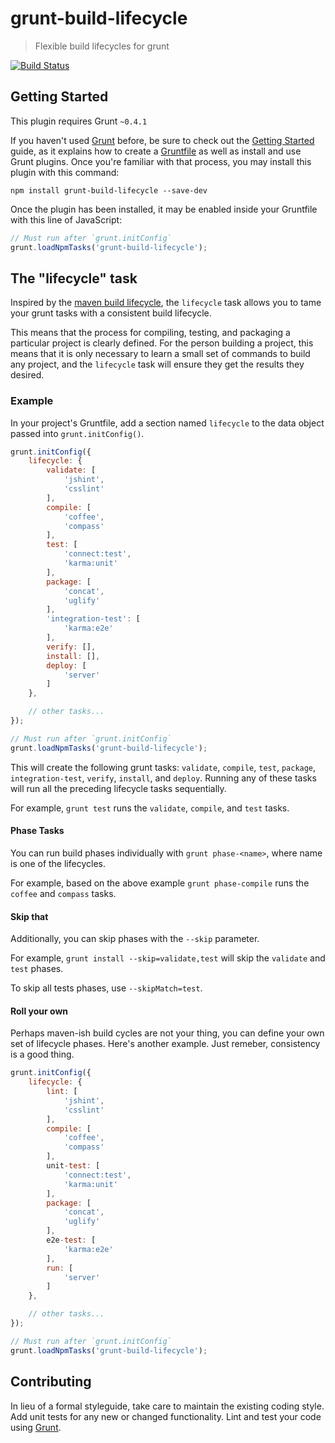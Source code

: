 # grunt-build-lifecycle

> Flexible build lifecycles for grunt

[![Build Status](https://travis-ci.org/wmluke/grunt-build-lifecycle.png)](https://travis-ci.org/wmluke/grunt-build-lifecycle)

## Getting Started
This plugin requires Grunt `~0.4.1`

If you haven't used [Grunt](http://gruntjs.com/) before, be sure to check out the [Getting Started](http://gruntjs.com/getting-started) guide, as it explains how to create a [Gruntfile](http://gruntjs.com/sample-gruntfile) as well as install and use Grunt plugins. Once you're familiar with that process, you may install this plugin with this command:

```shell
npm install grunt-build-lifecycle --save-dev
```

Once the plugin has been installed, it may be enabled inside your Gruntfile with this line of JavaScript:

```js
// Must run after `grunt.initConfig`
grunt.loadNpmTasks('grunt-build-lifecycle');
```

## The "lifecycle" task

Inspired by the [maven build lifecycle](http://maven.apache.org/guides/introduction/introduction-to-the-lifecycle.html), the `lifecycle` task allows you to tame your grunt tasks with a consistent build lifecycle.

This means that the process for compiling, testing, and packaging a particular project is clearly defined.  For the person building a project, this means that it is only necessary to learn a small set of commands to build any project, and the `lifecycle` task will ensure they get the results they desired.

### Example
In your project's Gruntfile, add a section named `lifecycle` to the data object passed into `grunt.initConfig()`.

```js
grunt.initConfig({
    lifecycle: {
        validate: [
            'jshint',
            'csslint'
        ],
        compile: [
            'coffee',
            'compass'
        ],
        test: [
            'connect:test',
            'karma:unit'
        ],
        package: [
            'concat',
            'uglify'
        ],
        'integration-test': [
            'karma:e2e'
        ],
        verify: [],
        install: [],
        deploy: [
            'server'
        ]
    },

    // other tasks...
});

// Must run after `grunt.initConfig`
grunt.loadNpmTasks('grunt-build-lifecycle');
```

This will create the following grunt tasks: `validate`, `compile`, `test`, `package`, `integration-test`, `verify`, `install`, and `deploy`.  Running any of these tasks will run all the preceding lifecycle tasks sequentially.

For example, `grunt test` runs the `validate`, `compile`, and `test` tasks.

#### Phase Tasks

You can run build phases individually with `grunt phase-<name>`, where name is one of the lifecycles.

For example, based on the above example `grunt phase-compile` runs the `coffee` and `compass` tasks.

#### Skip that

Additionally, you can skip phases with the `--skip` parameter.

For example, `grunt install --skip=validate,test` will skip the `validate` and `test` phases.

To skip all tests phases, use `--skipMatch=test`.

#### Roll your own

Perhaps maven-ish build cycles are not your thing, you can define your own set of lifecycle phases.  Here's another example.  Just remeber, consistency is a good thing.

```js
grunt.initConfig({
    lifecycle: {
        lint: [
            'jshint',
            'csslint'
        ],
        compile: [
            'coffee',
            'compass'
        ],
        unit-test: [
            'connect:test',
            'karma:unit'
        ],
        package: [
            'concat',
            'uglify'
        ],
        e2e-test: [
            'karma:e2e'
        ],
        run: [
            'server'
        ]
    },

    // other tasks...
});

// Must run after `grunt.initConfig`
grunt.loadNpmTasks('grunt-build-lifecycle');
```

## Contributing
In lieu of a formal styleguide, take care to maintain the existing coding style. Add unit tests for any new or changed functionality. Lint and test your code using [Grunt](http://gruntjs.com/).
